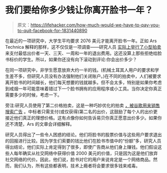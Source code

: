 # 我们要给你多少钱让你离开脸书一年？

> 原文：<https://lifehacker.com/how-much-would-we-have-to-pay-you-to-quit-facebook-for-1831440890>

在最近的一项研究中，大学生平均要求 2076 美元才能离开脸书一年。正如 Ars Technica 解释的那样，这不仅仅是一项调查——研究人员 [实际上举行了小型拍卖](https://arstechnica.com/science/2018/12/economists-calculate-the-true-value-of-facebook-to-its-users-in-new-study/) 来支付最低出价者一天、三天、一周和一年的退出费用。这还没算上那些拒绝给脸书标价的学生。所以，如果你还没有向下滚动到评论:你会出价多少？



在同一项研究中，非学生愿意放弃大约一半的钱。(机械土耳其人用户的要求和学生差不多，但研究人员没有办法强制他们关闭账户。)在不同的拍卖中，人们被要求离开脸书的时间越长，他们每天想要的钱就越多。但不会太多，特别是如果你考虑到戒烟一年可能意味着错过下一个脸书拥有的应用程序或小工具。当你决定你真正需要多少的时候，考虑一下。

旁注:研究人员使用了第二价格拍卖，这是一种巧妙优化的拍卖 [，被谷歌用来销售搜索广告](https://www.livemint.com/Opinion/i0GBWx8AG4V6VwLiMOWPDN/The-auction-that-runs-the-internet.html) 。中标者只需支付(或仅获得)第二名的出价，这鼓励了每个人的出价更接近他们真正的理想价格。这有点像你如何告诉易贝你真正愿意出价多少。如果你还不清楚，Ars 的文章会详细解释。

研究人员得出了一些令人困惑的结论。他们将脸书的股票价值与这些用户要求退出的回报进行比较。因为学生们索要的钱比他们在脸书市值中的“份额”多，研究人员得出结论，他们实际上肯定得到了很多，即使广告商从他们身上赚钱。他们假设这些人每年确实从社交网络中获得价值 2000 美元的价值，只是因为这是他们放弃社交网络的代价。因此，他们说，脸书对它的用户来说肯定是一个网络商品。然而，我们认为，所有这些都表明，技术上瘾者将会要求很多钱来戒毒。